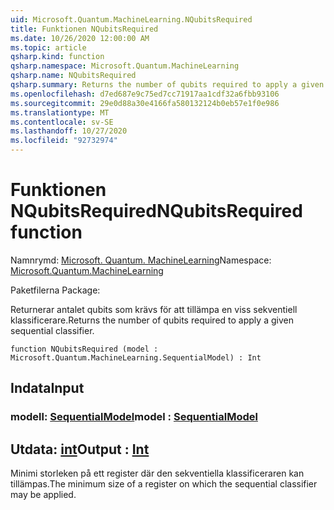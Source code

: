 ```yaml
---
uid: Microsoft.Quantum.MachineLearning.NQubitsRequired
title: Funktionen NQubitsRequired
ms.date: 10/26/2020 12:00:00 AM
ms.topic: article
qsharp.kind: function
qsharp.namespace: Microsoft.Quantum.MachineLearning
qsharp.name: NQubitsRequired
qsharp.summary: Returns the number of qubits required to apply a given sequential classifier.
ms.openlocfilehash: d7ed687e9c75ed7cc71917aa1cdf32a6fbb93106
ms.sourcegitcommit: 29e0d88a30e4166fa580132124b0eb57e1f0e986
ms.translationtype: MT
ms.contentlocale: sv-SE
ms.lasthandoff: 10/27/2020
ms.locfileid: "92732974"
---
```

# <a name="nqubitsrequired-function"></a><span data-ttu-id="e1925-102">Funktionen NQubitsRequired</span><span class="sxs-lookup"><span data-stu-id="e1925-102">NQubitsRequired function</span></span>

<span data-ttu-id="e1925-103">Namnrymd: [Microsoft. Quantum. MachineLearning](xref:Microsoft.Quantum.MachineLearning)</span><span class="sxs-lookup"><span data-stu-id="e1925-103">Namespace: [Microsoft.Quantum.MachineLearning](xref:Microsoft.Quantum.MachineLearning)</span></span>

<span data-ttu-id="e1925-104">Paketfilerna [](https://nuget.org/packages/)</span><span class="sxs-lookup"><span data-stu-id="e1925-104">Package: [](https://nuget.org/packages/)</span></span>


<span data-ttu-id="e1925-105">Returnerar antalet qubits som krävs för att tillämpa en viss sekventiell klassificerare.</span><span class="sxs-lookup"><span data-stu-id="e1925-105">Returns the number of qubits required to apply a given sequential classifier.</span></span>

```qsharp
function NQubitsRequired (model : Microsoft.Quantum.MachineLearning.SequentialModel) : Int
```


## <a name="input"></a><span data-ttu-id="e1925-106">Indata</span><span class="sxs-lookup"><span data-stu-id="e1925-106">Input</span></span>

### <a name="model--sequentialmodel"></a><span data-ttu-id="e1925-107">modell: [SequentialModel](xref:Microsoft.Quantum.MachineLearning.SequentialModel)</span><span class="sxs-lookup"><span data-stu-id="e1925-107">model : [SequentialModel](xref:Microsoft.Quantum.MachineLearning.SequentialModel)</span></span>





## <a name="output--int"></a><span data-ttu-id="e1925-108">Utdata: [int](xref:microsoft.quantum.lang-ref.int)</span><span class="sxs-lookup"><span data-stu-id="e1925-108">Output : [Int](xref:microsoft.quantum.lang-ref.int)</span></span>

<span data-ttu-id="e1925-109">Minimi storleken på ett register där den sekventiella klassificeraren kan tillämpas.</span><span class="sxs-lookup"><span data-stu-id="e1925-109">The minimum size of a register on which the sequential classifier may be applied.</span></span>